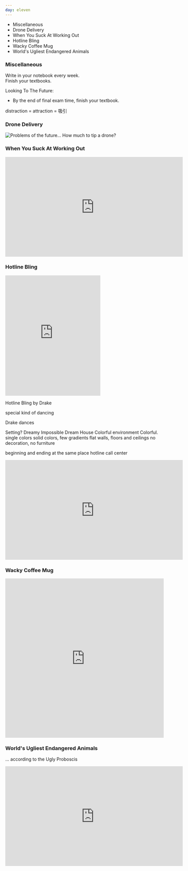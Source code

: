 ```yaml
---
day: eleven
---
```


- Miscellaneous
- Drone Delivery
- When You Suck At Working Out
- Hotline Bling
- Wacky Coffee Mug
- World's Ugliest Endangered Animals

### Miscellaneous

Write in your notebook every week.  
Finish your textbooks.

Looking To The Future:

- By the end of final exam time, finish your textbook.

distraction =
attraction = 吸引

### Drone Delivery

![Problems of the future... How much to tip a drone?](http://www.usnews.com/dims4/USNEWS/1e7b177/2147483647/resize/1200x%3E/format/png/quality/85/?url=%2Fcmsmedia%2F3c%2F1a%2F788b08ed419ab800f247c7d4415a%2F20150216edloc-a.tiff)

### When You Suck At Working Out

<iframe src="https://www.facebook.com/plugins/video.php?href=https%3A%2F%2Fwww.facebook.com%2Fhellogiggles%2Fvideos%2Fvb.209123339112078%2F1194607263897009%2F%3Ftype%3D3&show_text=0&width=560" width="560" height="315" style="border:none;overflow:hidden" scrolling="no" frameborder="0" allowTransparency="true" allowFullScreen="true"></iframe>

### Hotline Bling

<iframe src="https://embed.spotify.com/?uri=spotify%3Atrack%3A1OAYKfE0YdrN7C1yLWaLJo" width="300" height="380" frameborder="0" allowtransparency="true"></iframe>

Hotline Bling by Drake

special kind of dancing

Drake dances

Setting?
Dreamy
Impossible Dream House
Colorful environment
Colorful.
single colors
solid colors, few gradients
flat walls, floors and ceilings
no decoration, no furniture

beginning and ending at the same place
hotline call center

<iframe width="560" height="315" src="https://www.youtube.com/embed/uxpDa-c-4Mc" frameborder="0" allowfullscreen></iframe>

### Wacky Coffee Mug

<iframe src="https://www.facebook.com/plugins/post.php?href=https%3A%2F%2Fwww.facebook.com%2Fboingboing%2Fposts%2F10153593488791179%3A0&width=500" width="500" height="503" style="border:none;overflow:hidden" scrolling="no" frameborder="0" allowTransparency="true"></iframe>

### World's Ugliest Endangered Animals

... according to the Ugly Proboscis

<iframe src="https://www.facebook.com/plugins/video.php?href=https%3A%2F%2Fwww.facebook.com%2FNatGeoOcean%2Fvideos%2Fvb.73170825377%2F10153387278755378%2F%3Ftype%3D3&show_text=0&width=560" width="560" height="315" style="border:none;overflow:hidden" scrolling="no" frameborder="0" allowTransparency="true" allowFullScreen="true"></iframe>



